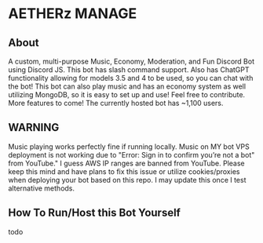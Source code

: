 # AETHERz MANAGE

## About

A custom, multi-purpose Music, Economy, Moderation, and Fun Discord Bot using Discord JS. This bot has slash command support. Also has ChatGPT functionality allowing for models 3.5 and 4 to be used, so you can chat with the bot! This bot can also play music and has an economy system as well utilizing MongoDB, so it is easy to set up and use! Feel free to contribute.
More features to come! The currently hosted bot has ~1,100 users.

## WARNING

Music playing works perfectly fine if running locally.
Music on MY bot VPS deployment is not working due to "Error: Sign in to confirm you’re not a bot" from YouTube." I guess AWS IP ranges are banned from YouTube.
Please keep this mind and have plans to fix this issue or utilize cookies/proxies when deploying your bot based on this repo. I may update this once I test alternative methods.

## How To Run/Host this Bot Yourself

todo
